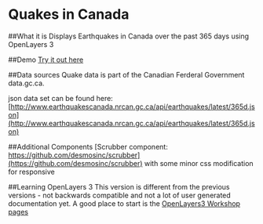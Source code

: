 Quakes in Canada
=====

##What it is
Displays Earthquakes in Canada over the past 365 days using OpenLayers 3

##Demo
[Try it out here](http://goo.gl/QYxVvc)

##Data sources
Quake data is part of the Canadian Ferderal Government data.gc.ca.

json data set can be found here:
[http://www.earthquakescanada.nrcan.gc.ca/api/earthquakes/latest/365d.json](http://www.earthquakescanada.nrcan.gc.ca/api/earthquakes/latest/365d.json)

##Additional Components
[Scrubber component: https://github.com/desmosinc/scrubber](https://github.com/desmosinc/scrubber) with some minor css modification for responsive

##Learning OpenLayers 3
This version is different from the previous versions - not backwards compatible and not a lot of user generated documentation yet. A good place to start is the [OpenLayers3 Workshop pages](http://openlayers.org/ol3-workshop)



